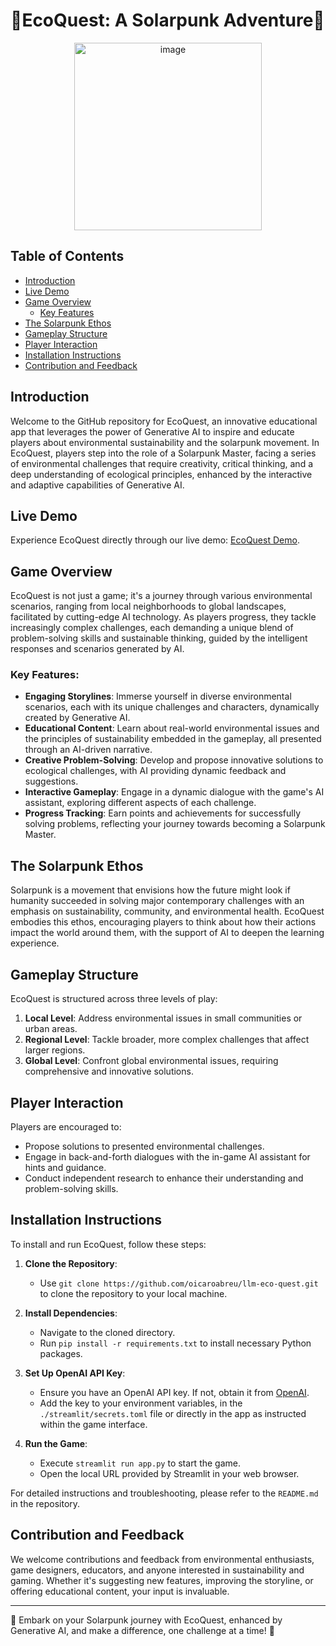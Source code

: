 # 🌿EcoQuest: A Solarpunk Adventure🌿
<p align="center">
  <img width=300 height=300 alt="image" src="https://github.com/oicaroabreu/llm-eco-quest/assets/136408366/46b48f98-c0c5-4a90-86df-dd9f5dd29fd1" >
</p>


## Table of Contents
- [Introduction](#introduction)
- [Live Demo](#live-demo)
- [Game Overview](#game-overview)
  - [Key Features](#key-features)
- [The Solarpunk Ethos](#the-solarpunk-ethos)
- [Gameplay Structure](#gameplay-structure)
- [Player Interaction](#player-interaction)
- [Installation Instructions](#installation-instructions)
- [Contribution and Feedback](#contribution-and-feedback)

## Introduction

Welcome to the GitHub repository for EcoQuest, an innovative educational app that leverages the power of Generative AI to inspire and educate players about environmental sustainability and the solarpunk movement. In EcoQuest, players step into the role of a Solarpunk Master, facing a series of environmental challenges that require creativity, critical thinking, and a deep understanding of ecological principles, enhanced by the interactive and adaptive capabilities of Generative AI.

## Live Demo

Experience EcoQuest directly through our live demo: [EcoQuest Demo](https://llm-eco-quest.streamlit.app/).

## Game Overview

EcoQuest is not just a game; it's a journey through various environmental scenarios, ranging from local neighborhoods to global landscapes, facilitated by cutting-edge AI technology. As players progress, they tackle increasingly complex challenges, each demanding a unique blend of problem-solving skills and sustainable thinking, guided by the intelligent responses and scenarios generated by AI.

### Key Features:

- **Engaging Storylines**: Immerse yourself in diverse environmental scenarios, each with its unique challenges and characters, dynamically created by Generative AI.
- **Educational Content**: Learn about real-world environmental issues and the principles of sustainability embedded in the gameplay, all presented through an AI-driven narrative.
- **Creative Problem-Solving**: Develop and propose innovative solutions to ecological challenges, with AI providing dynamic feedback and suggestions.
- **Interactive Gameplay**: Engage in a dynamic dialogue with the game's AI assistant, exploring different aspects of each challenge.
- **Progress Tracking**: Earn points and achievements for successfully solving problems, reflecting your journey towards becoming a Solarpunk Master.

## The Solarpunk Ethos

Solarpunk is a movement that envisions how the future might look if humanity succeeded in solving major contemporary challenges with an emphasis on sustainability, community, and environmental health. EcoQuest embodies this ethos, encouraging players to think about how their actions impact the world around them, with the support of AI to deepen the learning experience.

## Gameplay Structure

EcoQuest is structured across three levels of play:

1. **Local Level**: Address environmental issues in small communities or urban areas.
2. **Regional Level**: Tackle broader, more complex challenges that affect larger regions.
3. **Global Level**: Confront global environmental issues, requiring comprehensive and innovative solutions.

## Player Interaction

Players are encouraged to:

- Propose solutions to presented environmental challenges.
- Engage in back-and-forth dialogues with the in-game AI assistant for hints and guidance.
- Conduct independent research to enhance their understanding and problem-solving skills.

## Installation Instructions

To install and run EcoQuest, follow these steps:

1. **Clone the Repository**: 
   - Use `git clone https://github.com/oicaroabreu/llm-eco-quest.git` to clone the repository to your local machine.

2. **Install Dependencies**:
   - Navigate to the cloned directory.
   - Run `pip install -r requirements.txt` to install necessary Python packages.

3. **Set Up OpenAI API Key**:
   - Ensure you have an OpenAI API key. If not, obtain it from [OpenAI](https://openai.com/).
   - Add the key to your environment variables, in the `./streamlit/secrets.toml` file or directly in the app as instructed within the game interface.

4. **Run the Game**:
   - Execute `streamlit run app.py` to start the game.
   - Open the local URL provided by Streamlit in your web browser.

For detailed instructions and troubleshooting, please refer to the `README.md` in the repository.

## Contribution and Feedback

We welcome contributions and feedback from environmental enthusiasts, game designers, educators, and anyone interested in sustainability and gaming. Whether it's suggesting new features, improving the storyline, or offering educational content, your input is invaluable.

---

🌿 Embark on your Solarpunk journey with EcoQuest, enhanced by Generative AI, and make a difference, one challenge at a time! 🌿
